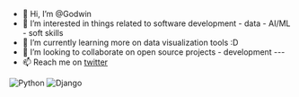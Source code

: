 - 👋 Hi, I’m @Godwin
- 👀 I’m interested in  things related to software development - data - AI/ML - soft skills
- 🌱 I’m currently learning more on data visualization tools :D
- 💞️ I’m looking to collaborate on open source projects - development ---
- 📫 Reach me on [twitter](https://twitter.com/GodwinHoudji)

<!---
Godwinh19/Godwinh19 is a ✨ special ✨ repository because its `README.md` (this file) appears on your GitHub profile.
You can click the Preview link to take a look at your changes.
--->


![Python](https://img.shields.io/badge/python-3670A0?style=for-the-badge&logo=python&logoColor=ffdd54)
![Django](https://img.shields.io/badge/django-%23092E20.svg?style=for-the-badge&logo=django&logoColor=white)
